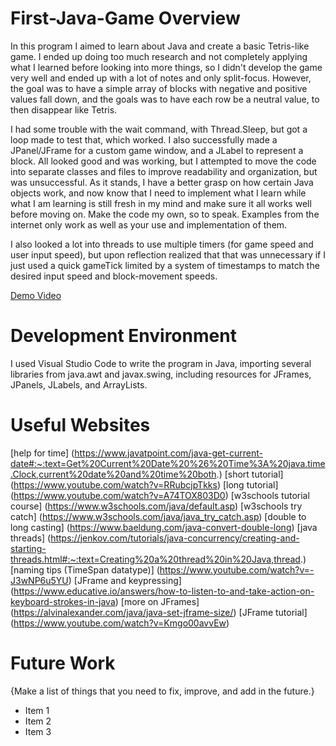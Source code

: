 # First-Java-Game Overview

In this program I aimed to learn about Java and create a basic Tetris-like game. I ended up doing too much research and not completely applying what I learned before looking into more things, so I didn't develop the game very well and ended up with a lot of notes and only split-focus. However, the goal was to have a simple array of blocks with negative and positive values fall down, and the goals was to have each row be a neutral value, to then disappear like Tetris.

I had some trouble with the wait command, with Thread.Sleep, but got a loop made to test that, which worked. I also successfully made a JPanel/JFrame for a custom game window, and a JLabel to represent a block. All looked good and was working, but I attempted to move the code into separate classes and files to improve readability and organization, but was unsuccessful. As it stands, I have a better grasp on how certain Java objects work, and now know that I need to implement what I learn while what I am learning is still fresh in my mind and make sure it all works well before moving on. Make the code my own, so to speak. Examples from the internet only work as well as your use and implementation of them.

I also looked a lot into threads to use multiple timers (for game speed and user input speed), but upon reflection realized that that was unnecessary if I just used a quick gameTick limited by a system of timestamps to match the desired input speed and block-movement speeds.

[Demo Video](http://youtube.link.goes.here)

# Development Environment

I used Visual Studio Code to write the program in Java, importing several libraries from java.awt and javax.swing, including resources for JFrames, JPanels, JLabels, and ArrayLists.

# Useful Websites

[help for time] (https://www.javatpoint.com/java-get-current-date#:~:text=Get%20Current%20Date%20%26%20Time%3A%20java.time.Clock,current%20date%20and%20time%20both.)
[short tutorial] (https://www.youtube.com/watch?v=RRubcjpTkks)
[long tutorial] (https://www.youtube.com/watch?v=A74TOX803D0)
[w3schools tutorial course] (https://www.w3schools.com/java/default.asp)
[w3schools try catch] (https://www.w3schools.com/java/java_try_catch.asp)
[double to long casting] (https://www.baeldung.com/java-convert-double-long)
[java threads] (https://jenkov.com/tutorials/java-concurrency/creating-and-starting-threads.html#:~:text=Creating%20a%20thread%20in%20Java,thread.)
[naming tips (TimeSpan datatype)] (https://www.youtube.com/watch?v=-J3wNP6u5YU)
[JFrame and keypressing] (https://www.educative.io/answers/how-to-listen-to-and-take-action-on-keyboard-strokes-in-java)
[more on JFrames] (https://alvinalexander.com/java/java-set-jframe-size/)
[JFrame tutorial] (https://www.youtube.com/watch?v=Kmgo00avvEw)

# Future Work

{Make a list of things that you need to fix, improve, and add in the future.}

- Item 1
- Item 2
- Item 3
